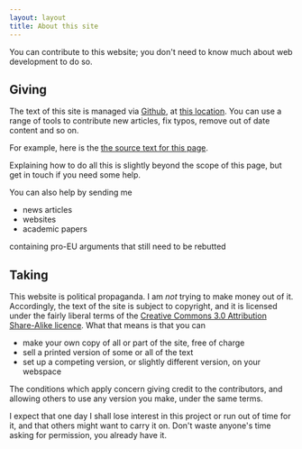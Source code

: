 ```yaml
---
layout: layout
title: About this site
---
```


You can contribute to this website; you don't need to know much about
web development to do so.



Giving
------

The text of this site is managed via [Github](http://github.com), at
[this location](https://github.com/mk270/get-eu). You can use a range
of tools to contribute new articles, fix typos, remove out of date
content and so on.

For example, here is the [the source text for this page](https://raw.github.com/mk270/get-eu/gh-pages/about.md).

Explaining how to do all this is slightly beyond the scope of this page,
but get in touch if you need some help.

You can also help by sending me

* news articles
* websites
* academic papers

containing pro-EU arguments that still need to be rebutted

Taking
------

This website is political propaganda. I am *not* trying to make money
out of it. Accordingly, the text of the site is subject to copyright,
and it is licensed under the fairly liberal terms of the [Creative
Commons 3.0 Attribution Share-Alike
licence](http://creativecommons.org/licenses/by-sa/3.0/). What that
means is that you can

* make your own copy of all or part of the site, free of charge
* sell a printed version of some or all of the text
* set up a competing version, or slightly different version, on your
  webspace

The conditions which apply concern giving credit to the contributors,
and allowing others to use any version you make, under the same terms.

I expect that one day I shall lose interest in this project or run out
of time for it, and that others might want to carry it on. Don't waste
anyone's time asking for permission, you already have it.

